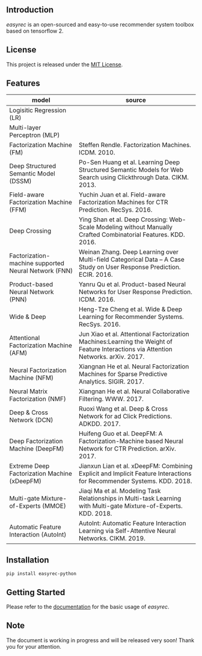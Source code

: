## Introduction

*easyrec* is an open-sourced and easy-to-use recommender system toolbox based on tensorflow 2.

## License

This project is released under the [MIT License](https://github.com/xu-zhiwei/easyrec/blob/main/LICENSE).

## Features
| model | source |
| ---- | ---- |
| Logisitic Regression (LR) | |
| Multi-layer Perceptron (MLP) | |
| Factorization Machine (FM) | Steffen Rendle. Factorization Machines. ICDM. 2010. |
| Deep Structured Semantic Model (DSSM) | Po-Sen Huang et al. Learning Deep Structured Semantic Models for Web Search using Clickthrough Data. CIKM. 2013. |
| Field-aware Factorization Machine (FFM) | Yuchin Juan et al. Field-aware Factorization Machines for CTR Prediction. RecSys. 2016. |
| Deep Crossing | Ying Shan et al. Deep Crossing: Web-Scale Modeling without Manually Crafted Combinatorial Features. KDD. 2016. |
| Factorization-machine supported Neural Network (FNN) | Weinan Zhang. Deep Learning over Multi-field Categorical Data – A Case Study on User Response Prediction. ECIR. 2016. |
| Product-based Neural Network (PNN) | Yanru Qu et al. Product-based Neural Networks for User Response Prediction. ICDM. 2016. |
| Wide & Deep | Heng-Tze Cheng et al. Wide & Deep Learning for Recommender Systems. RecSys. 2016. |
| Attentional Factorization Machine (AFM) | Jun Xiao et al. Attentional Factorization Machines:Learning the Weight of Feature Interactions via Attention Networks. arXiv. 2017. |
| Neural Factorization Machine (NFM) | Xiangnan He et al. Neural Factorization Machines for Sparse Predictive Analytics. SIGIR. 2017. |
| Neural Matrix Factorization (NMF) | Xiangnan He et al. Neural Collaborative Filtering. WWW. 2017. |
| Deep & Cross Network (DCN) | Ruoxi Wang et al. Deep & Cross Network for ad Click Predictions. ADKDD. 2017. |
| Deep Factorization Machine (DeepFM) | Huifeng Guo et al. DeepFM: A Factorization-Machine based Neural Network for CTR Prediction. arXiv. 2017. |
| Extreme Deep Factorization Machine (xDeepFM) | Jianxun Lian et al. xDeepFM: Combining Explicit and Implicit Feature Interactions for Recommender Systems. KDD. 2018. |
| Multi-gate Mixture-of-Experts (MMOE) | Jiaqi Ma et al. Modeling Task Relationships in Multi-task Learning with Multi-gate Mixture-of-Experts. KDD. 2018. |
| Automatic Feature Interaction (AutoInt) | AutoInt: Automatic Feature Interaction Learning via Self-Attentive Neural Networks. CIKM. 2019. |

## Installation
```
pip install easyrec-python
```

## Getting Started
Please refer to the [documentation]() for the basic usage of *easyrec*.

## Note
The document is working in progress and will be released very soon! Thank you for your attention.

